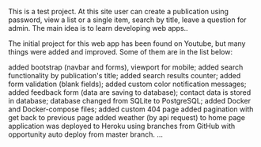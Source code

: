 This is a test project. At this site user can create a publication using password, view a list or a single item, search by title, leave a question for admin.
The main idea is to learn developing web apps..

The initial project for this web app has been found on Youtube, but many things were added and improved. Some of them are in the list below:

added bootstrap (navbar and forms), viewport for mobile;
added search functionality by publication's title;
added search results counter;
added form validation (blank fields);
added custom color notification messages;
added feedback form (data are saving to database);
contact data is stored in database;
database changed from SQLite to PostgreSQL;
added Docker and Docker-compose files;
added custom 404 page
added pagination with get back to previous page
added weather (by api request) to home page
application was deployed to Heroku using branches from GitHub with opportunity auto deploy from master branch.
...

